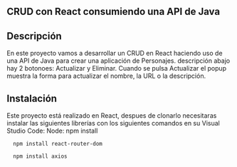 ## CRUD con React consumiendo una API de Java
## Descripción
En este proyecto vamos a desarrollar un CRUD en React haciendo uso de una API de Java para crear una aplicación de Personajes. 
descripción abajo hay 2 botonoes: Actualizar y Eliminar. Cuando se pulsa Actualizar el popup muestra la forma para actualizar el nombre, la URL o la descripción.




## Instalación
Este proyecto está realizado en React, despues de clonarlo necesitaras instalar las siguientes librerías con los siguientes comandos en su Visual Studio Code:
Node: 
      npm install

      npm install react-router-dom
      
      npm install axios
      

